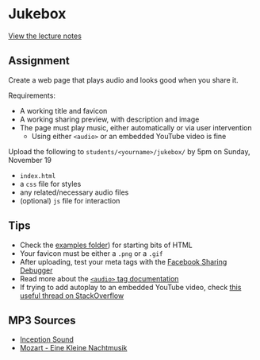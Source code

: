 # Jukebox

[View the lecture notes](/lectures/week7)

## Assignment

Create a web page that plays audio and looks good when you share it.

Requirements:
- A working title and favicon
- A working sharing preview, with description and image
- The page must play music, either automatically or via user intervention
  - Using either `<audio>` or an embedded YouTube video is fine

Upload the following to `students/<yourname>/jukebox/` by 5pm on Sunday, November 19
- `index.html`
- a `css` file for styles
- any related/necessary audio files
- (optional) `js` file for interaction

## Tips

- Check the [examples folder](/homework/jukebox/example)) for starting bits of HTML
- Your favicon must be either a `.png` or a `.gif`
- After uploading, test your meta tags with the [Facebook Sharing Debugger](https://developers.facebook.com/tools/debug/sharing)
- Read more about the [`<audio>` tag documentation](https://developer.mozilla.org/en-US/docs/Web/HTML/Element/audio)
- If trying to add autoplay to an embedded YouTube video, check [this useful thread on StackOverflow](https://stackoverflow.com/questions/3405242/how-can-i-autoplay-a-video-using-the-new-embed-code-style-for-youtube)

## MP3 Sources

- [Inception Sound](https://inception.davepedu.com/)
- [Mozart - Eine Kleine Nachtmusik](http://freemusicarchive.org/music/Advent_Chamber_Orchestra/Selections_from_the_2005-2006_Season/Advent_Chamber_Orchestra_-_04_-_Mozart_-_A_Little_Night_Music_allegro)
